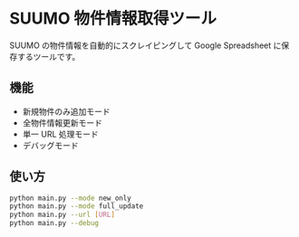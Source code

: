 # SUUMO 物件情報取得ツール

SUUMO の物件情報を自動的にスクレイピングして Google Spreadsheet に保存するツールです。

## 機能

- 新規物件のみ追加モード
- 全物件情報更新モード
- 単一 URL 処理モード
- デバッグモード

## 使い方

```bash
python main.py --mode new_only
python main.py --mode full_update
python main.py --url [URL]
python main.py --debug
```

```

```
